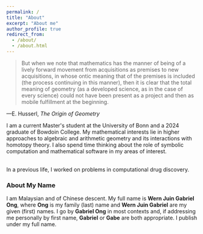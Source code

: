 ```yaml
---
permalink: /
title: "About"
excerpt: "About me"
author_profile: true
redirect_from: 
  - /about/
  - /about.html
---
```

<div>
  <blockquote>
    <p>
  But when we note that mathematics has the manner of being of a lively forward movement from acquisitions as premises to new     
  acquisitions, in whose ontic meaning that of the premises is included (the process continuing in this manner), then it is clear that 
  the total meaning of geometry (as a developed science, as in the case of every science) could not have been present as a project and 
  then as mobile fulfillment at the beginning.
    </p>
  </blockquote>
  <p>—E. Husserl, <cite>The Origin of Geometry </cite></p>
</div>
I am a current Master's student at the University of Bonn and a 2024 graduate of Bowdoin College. My mathematical interests lie in higher approaches to algebraic and arithmetic geometry and its interactions with homotopy theory. I also spend time thinking about the role of symbolic computation and mathematical software in my areas of interest. 
<br/><br/>

In a previous life, I worked on problems in computational drug discovery. 

<h3>About My Name</h3>
I am Malaysian and of Chinese descent. My full name is <b>Wern Juin Gabriel Ong</b>, where <b>Ong</b> is my family (last) name and <b>Wern Juin Gabriel</b> are my given (first) names. I go by <b>Gabriel Ong</b> in most contexts and, if addressing me personally by first name, <b>Gabriel</b> or <b>Gabe</b> are both appropriate. I publish under my full name.
